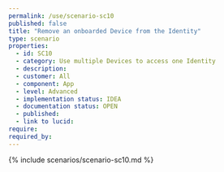 ```yaml
---
permalink: /use/scenario-sc10
published: false
title: "Remove an onboarded Device from the Identity"
type: scenario
properties:
  - id: SC10
  - category: Use multiple Devices to access one Identity
  - description:
  - customer: All
  - component: App
  - level: Advanced
  - implementation status: IDEA
  - documentation status: OPEN
  - published:
  - link to lucid:
require:
required_by:
---
```


{% include scenarios/scenario-sc10.md %}